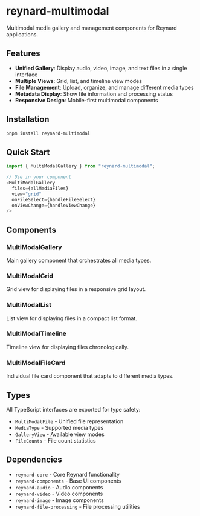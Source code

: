 # reynard-multimodal

Multimodal media gallery and management components for Reynard applications.

## Features

- **Unified Gallery**: Display audio, video, image, and text files in a single interface
- **Multiple Views**: Grid, list, and timeline view modes
- **File Management**: Upload, organize, and manage different media types
- **Metadata Display**: Show file information and processing status
- **Responsive Design**: Mobile-first multimodal components

## Installation

```bash
pnpm install reynard-multimodal
```

## Quick Start

```typescript
import { MultiModalGallery } from "reynard-multimodal";

// Use in your component
<MultiModalGallery
  files={allMediaFiles}
  view="grid"
  onFileSelect={handleFileSelect}
  onViewChange={handleViewChange}
/>
```

## Components

### MultiModalGallery

Main gallery component that orchestrates all media types.

### MultiModalGrid

Grid view for displaying files in a responsive grid layout.

### MultiModalList

List view for displaying files in a compact list format.

### MultiModalTimeline

Timeline view for displaying files chronologically.

### MultiModalFileCard

Individual file card component that adapts to different media types.

## Types

All TypeScript interfaces are exported for type safety:

- `MultiModalFile` - Unified file representation
- `MediaType` - Supported media types
- `GalleryView` - Available view modes
- `FileCounts` - File count statistics

## Dependencies

- `reynard-core` - Core Reynard functionality
- `reynard-components` - Base UI components
- `reynard-audio` - Audio components
- `reynard-video` - Video components
- `reynard-image` - Image components
- `reynard-file-processing` - File processing utilities

